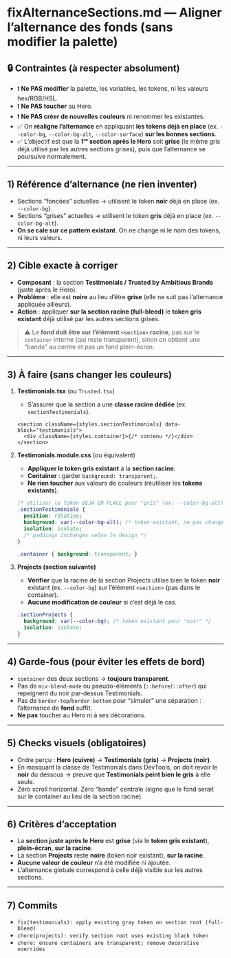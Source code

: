 ﻿# fixAlternanceSections.md — Aligner l’alternance des fonds (sans modifier la palette)

## 🔒 Contraintes (à respecter absolument)
- ❗️ **Ne PAS modifier** la palette, les variables, les tokens, ni les valeurs hex/RGB/HSL.
- ❗️ **Ne PAS toucher** au Hero.
- ❗️ **Ne PAS créer de nouvelles couleurs** ni renommer les existantes.
- ✅ On **réaligne l’alternance** en appliquant **les tokens déjà en place** (ex. `--color-bg`, `--color-bg-alt`, `--color-surface`) **sur les bonnes sections**.
- ✅ L’objectif est que la **1ʳᵉ section après le Hero** soit **grise** (le même gris déjà utilisé par les autres sections grises), puis que l’alternance se poursuive normalement.

---

## 1) Référence d’alternance (ne rien inventer)
- Sections “foncées” actuelles → utilisent le token **noir** déjà en place (ex. `--color-bg`).
- Sections “grises” actuelles → utilisent le token **gris** déjà en place (ex. `--color-bg-alt`).
- **On se cale sur ce pattern existant**. On ne change ni le nom des tokens, ni leurs valeurs.

---

## 2) Cible exacte à corriger
- **Composant** : la section **Testimonials / Trusted by Ambitious Brands** (juste après le Hero).
- **Problème** : elle est **noire** au lieu d’être **grise** (elle ne suit pas l’alternance appliquée ailleurs).
- **Action** : appliquer **sur la section racine (full-bleed)** le **token gris existant** déjà utilisé par les autres sections grises.

> ⚠️ Le **fond doit être sur l’élément `<section>` racine**, pas sur le `container` interne (qui reste transparent), sinon on obtient une “bande” au centre et pas un fond plein-écran.

---

## 3) À faire (sans changer les couleurs)
1. **Testimonials.tsx** (ou `Trusted.tsx`)
    - S’assurer que la section a une **classe racine dédiée** (ex. `sectionTestimonials`).

   ```tsx
   <section className={styles.sectionTestimonials} data-block="testimonials">
     <div className={styles.container}>{/* contenu */}</div>
   </section>
   ```

2. **Testimonials.module.css** (ou équivalent)
    - **Appliquer le token gris existant** à la **section racine**.
    - **Container** : garder `background: transparent;`.
    - **Ne rien toucher** aux valeurs de couleurs (réutiliser les **tokens existants**).

   ```css
   /* Utiliser le token DEJA EN PLACE pour "gris" (ex: --color-bg-alt) */
   .sectionTestimonials {
     position: relative;
     background: var(--color-bg-alt); /* token existant, ne pas changer sa valeur */
     isolation: isolate;
     /* paddings inchangés selon le design */
   }

   .container { background: transparent; }
   ```

3. **Projects (section suivante)**
    - **Vérifier** que la racine de la section Projects utilise bien le token **noir** existant (ex. `--color-bg`) sur l’élément `<section>` (pas dans le container).
    - **Aucune modification de couleur** si c’est déjà le cas.

   ```css
   .sectionProjects {
     background: var(--color-bg); /* token existant pour "noir" */
     isolation: isolate;
   }
   ```

---

## 4) Garde-fous (pour éviter les effets de bord)
- `container` des deux sections → **toujours transparent**.
- Pas de `mix-blend-mode` ou pseudo-éléments (`::before`/`::after`) qui repeignent du noir par-dessus Testimonials.
- Pas de `border-top`/`border-bottom` pour “simuler” une séparation : l’alternance de **fond** suffit.
- **Ne pas** toucher au Hero ni à ses décorations.

---

## 5) Checks visuels (obligatoires)
- Ordre perçu : **Hero (cuivre)** → **Testimonials (gris)** → **Projects (noir)**.
- En masquant la classe de Testimonials dans DevTools, on doit revoir le **noir** du dessous → preuve que **Testimonials peint bien le gris** à elle seule.
- Zéro scroll horizontal. Zéro “bande” centrale (signe que le fond serait sur le container au lieu de la section racine).

---

## 6) Critères d’acceptation
- La **section juste après le Hero** est **grise** (via le **token gris existant**), **plein-écran**, **sur la racine**.
- La section **Projects** reste **noire** (token noir existant), **sur la racine**.
- **Aucune valeur de couleur** n’a été modifiée ni ajoutée.
- L’alternance globale correspond à celle déjà visible sur les autres sections.

---

## 7) Commits
- `fix(testimonials): apply existing gray token on section root (full-bleed)`
- `chore(projects): verify section root uses existing black token`
- `chore: ensure containers are transparent; remove decorative overrides`
